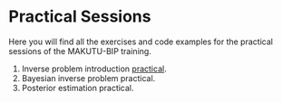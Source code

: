 # Practical Sessions

Here you will find all the exercises and code examples for the practical sessions of the MAKUTU-BIP training.

1. Inverse problem introduction [practical](./11_IP_DA_intro_prac.pdf).
2. Bayesian inverse problem practical.
3. Posterior estimation practical.